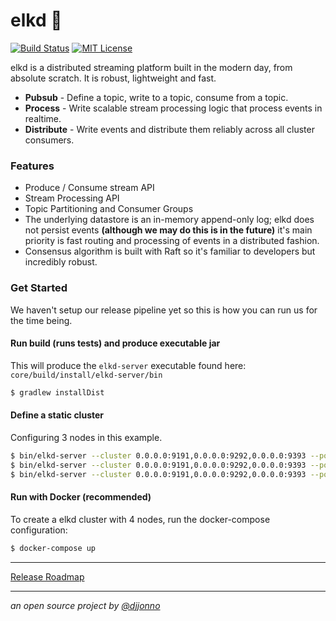 # elkd 🦌

[![Build Status](https://img.shields.io/travis/com/djjonno/elkd/master.svg)](https://travis-ci.com/djjonno/elkd)
[![MIT License](http://img.shields.io/badge/license-MIT-green.svg) ](https://github.com/mockito/mockito/blob/master/LICENSE)

elkd is a distributed streaming platform built in the modern day, from absolute scratch.  It is robust, lightweight and fast.
- **Pubsub** - Define a topic, write to a topic, consume from a topic. 
- **Process** - Write scalable stream processing logic that process events in realtime.
- **Distribute** - Write events and distribute them reliably across all cluster consumers.

### Features
- Produce / Consume stream API
- Stream Processing API
- Topic Partitioning and Consumer Groups
- The underlying datastore is an in-memory append-only log; elkd does not persist events **(although we may do this is in the future)** it's main priority is fast routing and processing of events in a distributed fashion.
- Consensus algorithm is built with Raft so it's familiar to developers but incredibly robust.

### Get Started
We haven't setup our release pipeline yet so this is how you can run us for the time being.

#### Run build (runs tests) and produce executable jar
This will produce the `elkd-server` executable found here: `core/build/install/elkd-server/bin`
```bash
$ gradlew installDist
```

#### Define a static cluster
Configuring 3 nodes in this example.
```bash
$ bin/elkd-server --cluster 0.0.0.0:9191,0.0.0.0:9292,0.0.0.0:9393 --port 9191
$ bin/elkd-server --cluster 0.0.0.0:9191,0.0.0.0:9292,0.0.0.0:9393 --port 9292
$ bin/elkd-server --cluster 0.0.0.0:9191,0.0.0.0:9292,0.0.0.0:9393 --port 9393
```

#### Run with Docker (recommended)
To create a elkd cluster with 4 nodes, run the docker-compose configuration:
```bash
$ docker-compose up
```

---

[Release Roadmap](RELEASES.md)

---

*an open source project by [@djjonno](https://github.com/djjonno)*

